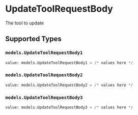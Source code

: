 # UpdateToolRequestBody

The tool to update


## Supported Types

### `models.UpdateToolRequestBody1`

```python
value: models.UpdateToolRequestBody1 = /* values here */
```

### `models.UpdateToolRequestBody2`

```python
value: models.UpdateToolRequestBody2 = /* values here */
```

### `models.UpdateToolRequestBody3`

```python
value: models.UpdateToolRequestBody3 = /* values here */
```

